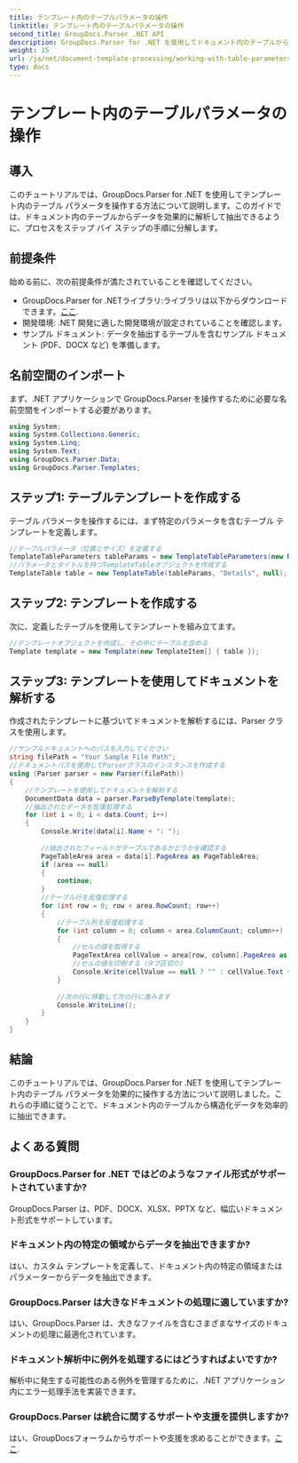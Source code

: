 ```yaml
---
title: テンプレート内のテーブルパラメータの操作
linktitle: テンプレート内のテーブルパラメータの操作
second_title: GroupDocs.Parser .NET API
description: GroupDocs.Parser for .NET を使用してドキュメント内のテーブルからデータを抽出する方法を学習します。テーブル パラメータの使用に関するステップ バイ ステップ ガイド。
weight: 15
url: /ja/net/document-template-processing/working-with-table-parameters-in-templates/
type: docs
---
```

# テンプレート内のテーブルパラメータの操作

## 導入
このチュートリアルでは、GroupDocs.Parser for .NET を使用してテンプレート内のテーブル パラメータを操作する方法について説明します。このガイドでは、ドキュメント内のテーブルからデータを効果的に解析して抽出できるように、プロセスをステップ バイ ステップの手順に分解します。
## 前提条件
始める前に、次の前提条件が満たされていることを確認してください。
-  GroupDocs.Parser for .NETライブラリ:ライブラリは以下からダウンロードできます。[ここ](https://releases.groupdocs.com/parser/net/).
- 開発環境: .NET 開発に適した開発環境が設定されていることを確認します。
- サンプル ドキュメント: データを抽出するテーブルを含むサンプル ドキュメント (PDF、DOCX など) を準備します。

## 名前空間のインポート
まず、.NET アプリケーションで GroupDocs.Parser を操作するために必要な名前空間をインポートする必要があります。
```csharp
using System;
using System.Collections.Generic;
using System.Linq;
using System.Text;
using GroupDocs.Parser.Data;
using GroupDocs.Parser.Templates;
```
## ステップ1: テーブルテンプレートを作成する
テーブル パラメータを操作するには、まず特定のパラメータを含むテーブル テンプレートを定義します。
```csharp
//テーブルパラメータ（位置とサイズ）を定義する
TemplateTableParameters tableParams = new TemplateTableParameters(new Rectangle(new Point(35, 320), new Size(530, 55)), null);
//パラメータとタイトルを持つTemplateTableオブジェクトを作成する
TemplateTable table = new TemplateTable(tableParams, "Details", null);
```
## ステップ2: テンプレートを作成する
次に、定義したテーブルを使用してテンプレートを組み立てます。
```csharp
//テンプレートオブジェクトを作成し、その中にテーブルを含める
Template template = new Template(new TemplateItem[] { table });
```
## ステップ3: テンプレートを使用してドキュメントを解析する
作成されたテンプレートに基づいてドキュメントを解析するには、Parser クラスを使用します。
```csharp
//サンプルドキュメントへのパスを入力してください
string filePath = "Your Sample File Path";
//ドキュメントパスを使用してParserクラスのインスタンスを作成する
using (Parser parser = new Parser(filePath))
{
    //テンプレートを使用してドキュメントを解析する
    DocumentData data = parser.ParseByTemplate(template);
    //抽出されたデータを反復処理する
    for (int i = 0; i < data.Count; i++)
    {
        Console.Write(data[i].Name + ": ");
        
        //抽出されたフィールドがテーブルであるかどうかを確認する
        PageTableArea area = data[i].PageArea as PageTableArea;
        if (area == null)
        {
            continue;
        }
        //テーブル行を反復処理する
        for (int row = 0; row < area.RowCount; row++)
        {
            //テーブル列を反復処理する
            for (int column = 0; column < area.ColumnCount; column++)
            {
                //セルの値を取得する
                PageTextArea cellValue = area[row, column].PageArea as PageTextArea;
                //セルの値を印刷する（タブ区切り）
                Console.Write(cellValue == null ? "" : cellValue.Text + "\t");
            }
            
            //次の行に移動して次の行に進みます
            Console.WriteLine();
        }
    }
}
```

## 結論
このチュートリアルでは、GroupDocs.Parser for .NET を使用してテンプレート内のテーブル パラメータを効果的に操作する方法について説明しました。これらの手順に従うことで、ドキュメント内のテーブルから構造化データを効率的に抽出できます。

## よくある質問
### GroupDocs.Parser for .NET ではどのようなファイル形式がサポートされていますか?
GroupDocs.Parser は、PDF、DOCX、XLSX、PPTX など、幅広いドキュメント形式をサポートしています。
### ドキュメント内の特定の領域からデータを抽出できますか?
はい、カスタム テンプレートを定義して、ドキュメント内の特定の領域またはパラメーターからデータを抽出できます。
### GroupDocs.Parser は大きなドキュメントの処理に適していますか?
はい、GroupDocs.Parser は、大きなファイルを含むさまざまなサイズのドキュメントの処理に最適化されています。
### ドキュメント解析中に例外を処理するにはどうすればよいですか?
解析中に発生する可能性のある例外を管理するために、.NET アプリケーション内にエラー処理手法を実装できます。
### GroupDocs.Parser は統合に関するサポートや支援を提供しますか?
はい、GroupDocsフォーラムからサポートや支援を求めることができます。[ここ](https://forum.groupdocs.com/c/parser/17).